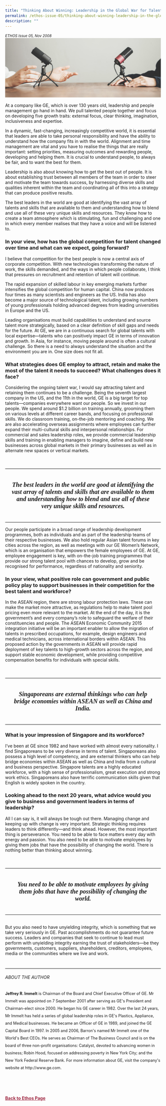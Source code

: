 ```yaml
---
title: "Thinking About Winning: Leadership in the Global War for Talent"
permalink: /ethos-issue-05/thinking-about-winning-leadership-in-the-global-war-for-talent/
description: ""
---
```

<style>
.back a
{
	color: #9f2943;
	font-weight: bold;
}

#banner img
{
	width:100%;
}
	
.break
{
   border-top: 1px solid  black;
   border-bottom: 1px solid black;
	 padding:20px;
	text-align:center;
	margin-top:50px;
}
	
.break1
{
font-family: Georgia;
	font-size:20px;
	font-style: italic;
	font-weight: bold;
}


.boxheader {
	color: white !important;
	}	

.containerbox {
	background-color: #B7C9E2;
	border-radius: 10px;
	padding: 5%;
	margin-top: 5%;
	
	}	

li {
	font-size: 15px !important;
	
	}	
	
.notestop
{
	font-size: 15px;
	line-height:22px !important;
}	
	
.author
{

margin-top:40px;
padding-bottom:30px;
border-top: 1px solid black;	

}

.author p {
	font-size: 0.9em;
	line-height:24px !important;
	}			
	
</style>	


<em><small>ETHOS Issue 05, Nov 2008</small></em>
<img src="/images/Landing_Banner_Images/banner_interview.jpg">


<p>At a company like GE, which is over 130 years old, leadership and people management go hand in hand. We pull talented people together and focus on developing five growth traits: external focus, clear thinking, imagination, inclusiveness and expertise.</p>

<p>In a dynamic, fast-changing, increasingly competitive world, it is essential that leaders are able to take personal responsibility and have the ability to understand how the company fits in with the world. Alignment and time management are vital and you have to realise the things that are really important: setting priorities, measuring outcomes and rewarding people, developing and helping them. It is crucial to understand people, to always be fair, and to want the best for them. </p>

<p>Leadership is also about knowing how to get the best out of people. It is about establishing trust between all members of the team in order to steer and motivate the team towards success, by harnessing diverse skills and qualities inherent within the team and coordinating all of this into a strategy that can produce positive results. </p>

<p>The best leaders in the world are good at identifying the vast array of talents and skills that are available to them and understanding how to blend and use all of these very unique skills and resources. They know how to create a team atmosphere which is stimulating, fun and challenging and one in which every member realises that they have a voice and will be listened to.</p>

<h3>In your view, how has the global competition for talent changed over time and what can we expect, going forward?</h3>

<p>I believe that competition for the best people is now a central axis of corporate competition. With new technologies transforming the nature of work, the skills demanded, and the ways in which people collaborate, I think that pressures on recruitment and retention of talent will continue. </p>

<p>The rapid expansion of skilled labour in key emerging markets further intensifies the global competition for human capital. China now produces four times as many scientists and engineers as the US. India has also become a major source of technological talent, including growing numbers of young professionals holding advanced degrees from leading universities in Europe and the US.</p>

<p>Leading organisations must build capabilities to understand and source talent more strategically, based on a clear definition of skill gaps and needs for the future. At GE, we are in a continuous search for global talents with local expertise—talents who can positively impact GE in terms of innovation and growth. In Asia, for instance, moving people around is often a cultural challenge. So there is a need to always understand the situation and the environment you are in. One size does not fit all.</p>

<h3>What strategies does GE employ to attract, retain and make the most of the talent it needs to succeed? What challenges does it face?</h3>

<p>Considering the ongoing talent war, I would say attracting talent and retaining them continues to be a challenge. Being the seventh largest company in the US, and the 11th in the world, GE is a big target for top talents—companies everywhere want our people. So we invest in our people. We spend around $1.2 billion on training annually, grooming them on various levels at different career bands, and focusing on professional skills. We do classroom training, on-the-job mentoring and coaching. We are also accelerating overseas assignments where employees can further expand their multi-cultural skills and interpersonal relationships. For commercial and sales leadership roles, we provide commercial leadership skills and training in enabling managers to imagine, define and build new businesses across global markets in their primary businesses as well as in alternate new spaces or vertical markets. </p>


<div class="break">

<p class="break1">
The best leaders in the world are good at identifying the vast array of talents and skills that are available to them and understanding how to blend and use all of these very unique skills and resources.
	</p>

</div>

<p>Our people participate in a broad range of leadership development programmes, both as individuals and as part of the leadership teams of their respective businesses. We also hold regular Asian talent forums in key cities across the region, as well as meetings with our GE Women’s Network, which is an organisation that empowers the female employees of GE. At GE, employee engagement is key, with on-the-job training programmes that provide our strong talent pool with chances to develop, grow and be recognised for performance, regardless of nationality and seniority.</p>

<h3>In your view, what positive role can government and public policy play to support businesses in their competition for the best talent and workforce?</h3>

<p>In the ASEAN region, there are strong labour protection laws. These can make the market more attractive, as regulations help to make talent pool pricing even more relevant to the market. At the end of the day, it is the government’s and every company’s role to safeguard the welfare of their constituencies and people. The ASEAN Economic Community 2015 integration initiative will be an important enabler to allow the migration of talents in prescribed occupations, for example, design engineers and medical technicians, across international borders within ASEAN. This proposed action by the governments in ASEAN will provide rapid deployment of key talents to high-growth sectors across the region, and support stable economic development, while providing competitive compensation benefits for individuals with special skills.</p>

<div class="break">

<p class="break1">
Singaporeans are external thinkings who can help bridge economies within ASEAN as well as China and India.
	</p>

</div>

<h3>What is your impression of Singapore and its workforce?</h3>

<p>I’ve been at GE since 1982 and have worked with almost every nationality. I find Singaporeans to be very diverse in terms of talent. Singaporeans also possess a high level of competency, and are external thinkers who can help bridge economies within ASEAN as well as China and India from a cultural and business perspective. Singapore talents are a highly educated workforce, with a high sense of professionalism, great execution and strong work ethics. Singaporeans also have terrific communication skills given that English is widely spoken in the country.</p>

<h3>Looking ahead to the next 20 years, what advice would you give to business and government leaders in terms of leadership?</h3>

<p>All I can say is, it will always be tough out there. Managing change and keeping up with change is very important. Strategic thinking requires leaders to think differently—and think ahead. However, the most important thing is perseverance. You need to be able to face matters every day with energy and passion. You also need to be able to motivate employees by giving them jobs that have the possibility of changing the world. There is nothing better than thinking about winning.</p>

<div class="break">

<p class="break1">
You need to be able to motivate employees by giving them jobs that have the possibility of changing the world.
</p>

</div>

<br>

<p>But you also need to have unyielding integrity, which is something that we take very seriously in GE. Past accomplishments do not guarantee future success. Leaders and companies that seek to continue to lead must perform with unyielding integrity earning the trust of stakeholders—be they governments, customers, suppliers, shareholders, creditors, employees, media or the communities where we live and work.</p>

<div class="author">
<h6>ABOUT THE AUTHOR</h6>

<p class="small-text"><strong>Jeffrey R. Immelt</strong> is Chairman of the Board and Chief Executive Officer of GE. Mr Immelt was appointed on 7 September 2001 after serving as GE's President and Chairman-elect since 2000. He began his GE career in 1982. Over the last 24 years, Mr Immelt has held a series of global leadership roles in GE's Plastics, Appliance, and Medical businesses. He became an Officer of GE in 1989, and joined the GE Capital Board in 1997. In 2005 and 2006, Barron's named Mr Immelt one of the World's Best CEOs. He serves as Chairman of The Business Council and is on the board of three non-profit organisations: Catalyst, devoted to advancing women in business; Robin Hood, focused on addressing poverty in New York City; and the New York Federal Reserve Bank. For more information about GE, visit the company's website at http://www.ge.com.</p>
	
</div>	

<br>
<br>	
<div class="back">
<a href="/ethos/">Back to Ethos Page</a>	
</div>